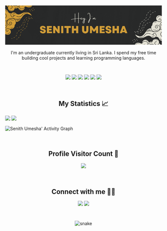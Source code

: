 <p align="center">
<img src="assets\banner.png" />
</p>

<p align="center">I'm an undergraduate currently living in Sri Lanka. I spend my free time building cool projects and learning programming languages.</p>

<br>

<p>
<div align="center">
  <img src="https://img.shields.io/badge/Java-ED8B00?style=for-the-badge&logo=java&logoColor=ED8B00&labelColor=282828">
  <img src="https://img.shields.io/badge/Flutter-02569B?style=for-the-badge&logo=flutter&logoColor=02569B&labelColor=282828">
  <img src="https://img.shields.io/badge/Kotlin-0095D5?&style=for-the-badge&logo=kotlin&logoColor=0095D5&labelColor=282828">
  <img src="https://img.shields.io/badge/firebase-ffca28?style=for-the-badge&logo=firebase&logoColor=ffca28&labelColor=282828">
  <img src="https://img.shields.io/badge/Android_Studio-3DDC84?style=for-the-badge&logo=android-studio&logoColor=3DDC84&labelColor=282828">
  <img src="https://img.shields.io/badge/VSCode-0078D4?style=for-the-badge&logo=visual%20studio%20code&logoColor=0078D4&labelColor=282828">
</div>
</p>

<br/>

<h2 align="center"><b>My Statistics 📈</b></h2>

<p align="left">
  <img width="49.5%" src="https://github-readme-stats.vercel.app/api?username=BlackEyedGhouL&show_icons=true&theme=gruvbox&hide_border=true" />
  <img width="49.5%" src="https://github-readme-streak-stats.herokuapp.com/?user=BlackEyedGhouL&theme=gruvbox&hide_border=true" />
  </a>
</p>

![Senith Umesha' Activity Graph](https://activity-graph.herokuapp.com/graph?username=BlackEyedGhouL&custom_title=Senith%20Umesha's%20Contribution%20Graph&theme=gruvbox&bg_color=282828&hide_border=true&line=d1a01f&point=c58545)

<br>
<h2 align="center"><b>Profile Visitor Count 👀</b></h2>

<p align="center" >   
  <img src="https://profile-counter.glitch.me/BlackEyedGhouL/count.svg" />
</p>

<br>
<h2 align="center"><b>Connect with me 🤝🏻</b></h2>

<div align="center">
	
[<img src="https://img.shields.io/badge/linkedin-%230077B5.svg?&style=for-the-badge&logo=linkedin&logoColor=white" />](https://www.linkedin.com/in/senith-umesha/) [<img src="https://img.shields.io/badge/Stack_Overflow-FE7A16?style=for-the-badge&logo=stack-overflow&logoColor=white" />](https://stackoverflow.com/users/15165638/senith-umesha)
	
</div>

<br>
<p align="center">
<img src="https://github.com/BlackEyedGhouL/BlackEyedGhouL/raw/output/github-contribution-grid-snake.svg" alt="snake"></center>
</p>
